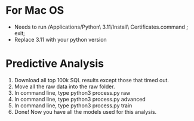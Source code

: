 # For Mac OS
- Needs to run /Applications/Python\ 3.11/Install\ Certificates.command ; exit;
- Replace 3.11 with your python version

# Predictive Analysis
1. Download all top 100k SQL results except those that timed out.
2. Move all the raw data into the raw folder.
3. In command line, type python3 process.py raw
4. In command line, type python3 process.py advanced
5. In command line, type python3 process.py train
6. Done! Now you have all the models used for this analysis.